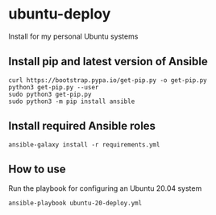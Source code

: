 # ubuntu-deploy
Install for my personal Ubuntu systems

## Install pip and latest version of Ansible
```
curl https://bootstrap.pypa.io/get-pip.py -o get-pip.py
python3 get-pip.py --user
sudo python3 get-pip.py
sudo python3 -m pip install ansible
```

## Install required Ansible roles
```
ansible-galaxy install -r requirements.yml
```

## How to use
Run the playbook for configuring an Ubuntu 20.04 system
```
ansible-playbook ubuntu-20-deploy.yml
```
